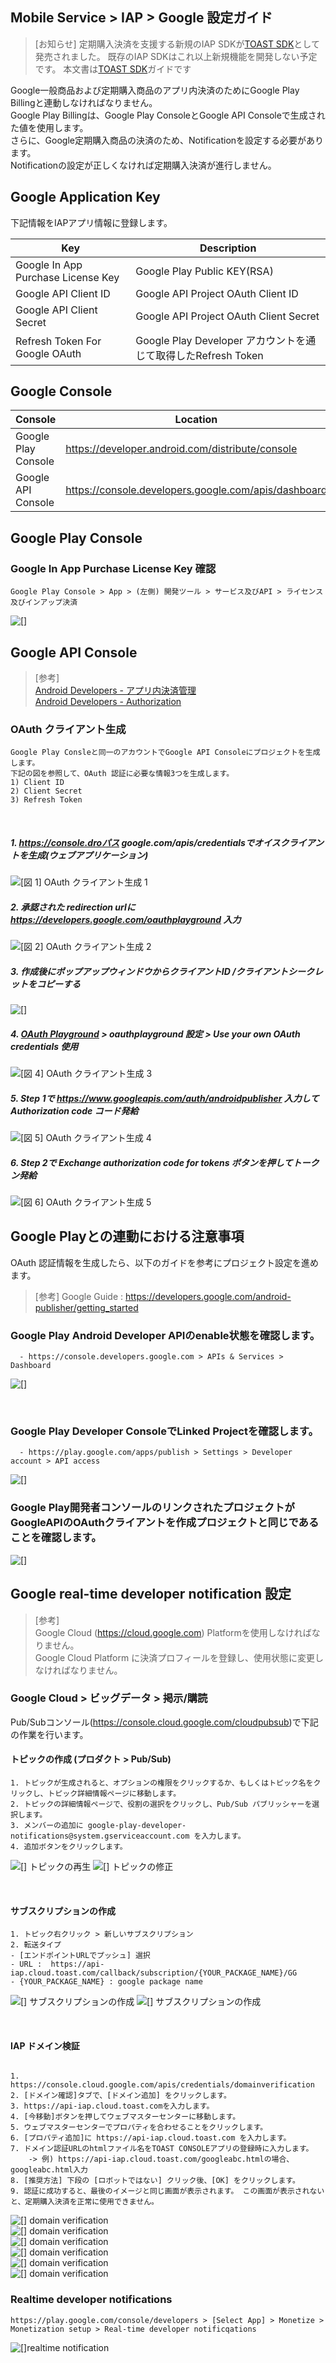 ## Mobile Service > IAP > Google 設定ガイド

> [お知らせ]
> 定期購入決済を支援する新規のIAP SDKが[TOAST SDK](http://docs.toast.com/ja/TOAST/ja/toast-sdk/overview/)として発売されました。
> 既存のIAP SDKはこれ以上新規機能を開発しない予定です。
> 本文書は[TOAST SDK](http://docs.toast.com/ja/TOAST/ja/toast-sdk/overview/)ガイドです


Google一般商品および定期購入商品のアプリ内決済のためにGoogle Play Billingと連動しなければなりません。<br>
Google Play Billingは、Google Play ConsoleとGoogle API Consoleで生成された値を使用します。<br>
さらに、Google定期購入商品の決済のため、Notificationを設定する必要があります。<br>
Notificationの設定が正しくなければ定期購入決済が進行しません。




## Google Application Key
下記情報をIAPアプリ情報に登録します。

| Key | Description                                             |
| ---------------------------------- | ---------------------------------------------- |
| Google In App Purchase License Key | Google Play Public KEY(RSA)       |
| Google API Client ID               | Google API Project OAuth Client ID            |
| Google API Client Secret           | Google API Project OAuth Client Secret        |
| Refresh Token For Google OAuth     | Google Play Developer アカウントを通じて取得したRefresh Token |


## Google Console
| Console        | Location                              |
| -------------- | ------------------------------- |
| Google Play Console | https://developer.android.com/distribute/console |
| Google API Console | https://console.developers.google.com/apis/dashboard |


## Google Play Console

### Google In App Purchase License Key 確認
```
Google Play Console > App > (左側) 開発ツール > サービス及びAPI > ライセンス及びインアップ決済
```
![[]](http://static.toastoven.net/prod_iap/iap_google_license_ja.png)


## Google API Console

> [参考]<br>
> [Android Developers - アプリ内決済管理](http://developer.android.com/google/play/billing/billing_admin.html) <br>
> [Android Developers - Authorization](https://developers.google.com/identity/protocols/OAuth2WebServer)

### OAuth クライアント生成
```
Google Play Consleと同一のアカウントでGoogle API Consoleにプロジェクトを生成します。
下記の図を参照して、OAuth 認証に必要な情報3つを生成します。
1) Client ID  
2) Client Secret  
3) Refresh Token  
```
<br>

##### 1. https://console.droパス google.com/apis/credentialsでオイスクライアントを生成(ウェブアプリケーション)
![[図 1] OAuth クライアント生成 1](http://static.toastoven.net/prod_iap/iap_google_credentials_ja.png)


##### 2. 承認された redirection urlに https://developers.google.com/oauthplayground 入力
![[図 2] OAuth クライアント生成 2](http://static.toastoven.net/prod_iap/iap_google_Oauth_ja.png)

##### 3. 作成後にポップアップウィンドウからクライアントID /クライアントシークレットをコピーする
![[]](http://static.toastoven.net/prod_iap/iap_google_Oauth_clientSecret_ja.png)

##### 4. [OAuth Playground](https://developers.google.com/oauthplayground/) > oauthplayground 設定 > Use your own OAuth credentials 使用
![[図 4] OAuth クライアント生成 3](http://static.toastoven.net/prod_iap/iap_g_03.png)


##### 5. Step 1で https://www.googleapis.com/auth/androidpublisher 入力して Authorization code コード発給
![[図 5] OAuth クライアント生成 4](http://static.toastoven.net/prod_iap/iap_g_04.png)


##### 6. Step 2で Exchange authorization code for tokens ボタンを押してトークン発給
![[図 6] OAuth クライアント生成 5](http://static.toastoven.net/prod_iap/iap_g_05.png)


## Google Playとの連動における注意事項

OAuth 認証情報を生成したら、以下のガイドを参考にプロジェクト設定を進めます。

> [参考]
> Google Guide : https://developers.google.com/android-publisher/getting_started

### Google Play Android Developer APIのenable状態を確認します。

```
  - https://console.developers.google.com > APIs & Services > Dashboard
```
![[]](http://static.toastoven.net/prod_iap/iap-console-google-console-1.png)

<br>

### Google Play Developer ConsoleでLinked Projectを確認します。
 
```
  - https://play.google.com/apps/publish > Settings > Developer account > API access
```
![[]](http://static.toastoven.net/prod_iap/iap-console-google-console-2.png)

### Google Play開発者コンソールのリンクされたプロジェクトがGoogleAPIのOAuthクライアントを作成プロジェクトと同じであることを確認します。
![[]](http://static.toastoven.net/prod_iap/iap_google_linked_ja.png)

## Google real-time developer notification 設定

> [参考]<br>
> Google Cloud (https://cloud.google.com) Platformを使用しなければなりません。<br>
> Google Cloud Platform に決済プロフィールを登録し、使用状態に変更しなければなりません。


### Google Cloud > ビッグデータ > 掲示/購読

Pub/Subコンソール(https://console.cloud.google.com/cloudpubsub)で下記の作業を行います。

#### トピックの作成 (プロダクト > Pub/Sub)

```
1. トピックが生成されると、オプションの権限をクリックするか、もしくはトピック名をクリックし、トピック詳細情報ページに移動します。
2. トピックの詳細情報ページで、役割の選択をクリックし、Pub/Sub パブリッシャーを選択します。
3. メンバーの追加に google-play-developer-notifications@system.gserviceaccount.com を入力します。
4. 追加ボタンをクリックします。
```
![[] トピックの再生](http://static.toastoven.net/prod_iap/iap_google_createTopic_ja.png)
![[] トピックの修正](http://static.toastoven.net/prod_iap/iap_google_addMember_ja.png)

<br>

#### サブスクリプションの作成
```
1. トピック右クリック > 新しいサブスクリプション
2. 転送タイプ
- [エンドポイントURLでプッシュ] 選択
- URL :  https://api-iap.cloud.toast.com/callback/subscription/{YOUR_PACKAGE_NAME}/GG
- {YOUR_PACKAGE_NAME} : google package name
```
![[] サブスクリプションの作成](http://static.toastoven.net/prod_iap/iap_google_new_subscirption_ja.png)
![[] サブスクリプションの作成](http://static.toastoven.net/prod_iap/iap_google_create_subscription_ja.png)

<br>

#### IAP ドメイン検証
```

1. https://console.cloud.google.com/apis/credentials/domainverification
2. [ドメイン確認]タブで、[ドメイン追加] をクリックします。
3. https://api-iap.cloud.toast.comを入力します。
4. [今移動]ボタンを押してウェブマスターセンターに移動します。
5. ウェブマスターセンターでプロパティを合わせることをクリックします。
6. [プロパティ追加]に https://api-iap.cloud.toast.com を入力します。
7. ドメイン認証URLのhtmlファイル名をTOAST CONSOLEアプリの登録時に入力します。
    -> 例) https://api-iap.cloud.toast.com/googleabc.htmlの場合、googleabc.html入力
8. [推奨方法] 下段の [ロボットではない] クリック後、[OK] をクリックします。
9. 認証に成功すると、最後のイメージと同じ画面が表示されます。 この画面が表示されないと、定期購入決済を正常に使用できません。
```
![[] domain verification](http://static.toastoven.net/prod_iap/iap-console-domain-verification_ja_1.png) <br>
![[] domain verification](http://static.toastoven.net/prod_iap/iap_google_add_domain_ja.png) <br>
![[] domain verification](http://static.toastoven.net/prod_iap/iap-console-domain-verification_ja_3.png) <br>
![[] domain verification](http://static.toastoven.net/prod_iap/google_domain_auth.png) <br>
![[] domain verification](http://static.toastoven.net/prod_iap/iap-console-domain-verification_ja_4.png) <br>
![[] domain verification](http://static.toastoven.net/prod_iap/iap-console-domain-verification_ja_5.png) <br>



### Realtime developer notifications
````
https://play.google.com/console/developers > [Select App] > Monetize > Monetization setup > Real-time developer notificqations
````
![[]realtime notification](http://static.toastoven.net/prod_iap/2020/google_realtime_notification_en.png)